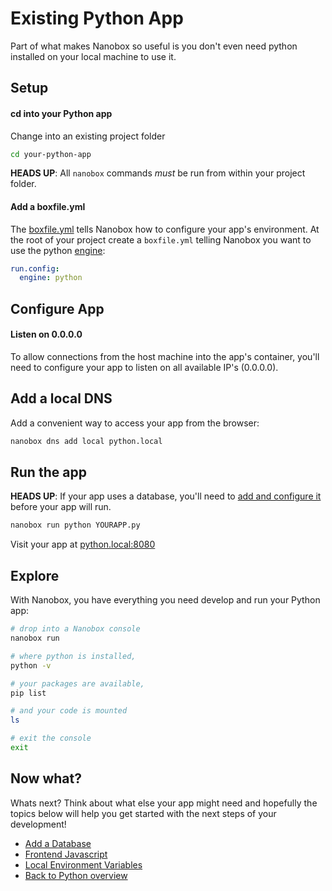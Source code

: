 # Existing Python App
Part of what makes Nanobox so useful is you don't even need python installed on your local machine to use it.

## Setup

#### cd into your Python app
Change into an existing project folder

```bash
cd your-python-app
```

**HEADS UP**: All `nanobox` commands *must* be run from within your project folder.

#### Add a boxfile.yml
The <a href="https://docs.nanobox.io/boxfile/" target="\_blank">boxfile.yml</a> tells Nanobox how to configure your app's environment. At the root of your project create a `boxfile.yml` telling Nanobox you want to use the python <a href="https://docs.nanobox.io/engines/" target="\_blank">engine</a>:

```yaml
run.config:
  engine: python
```

## Configure App

#### Listen on 0.0.0.0
To allow connections from the host machine into the app's container, you'll need to configure your app to listen on all available IP's (0.0.0.0).

## Add a local DNS
Add a convenient way to access your app from the browser:

```bash
nanobox dns add local python.local
```

## Run the app
**HEADS UP**: If your app uses a database, you'll need to [add and configure it](/python/generic/add-a-database) before your app will run.

```bash
nanobox run python YOURAPP.py
```

Visit your app at <a href="http://python.local:8080" target="\_blank">python.local:8080</a>

## Explore
With Nanobox, you have everything you need develop and run your Python app:

```bash
# drop into a Nanobox console
nanobox run

# where python is installed,
python -v

# your packages are available,
pip list

# and your code is mounted
ls

# exit the console
exit
```

## Now what?
Whats next? Think about what else your app might need and hopefully the topics below will help you get started with the next steps of your development!

* [Add a Database](/python/generic/add-a-database)
* [Frontend Javascript](/python/generic/frontend-javascript)
* [Local Environment Variables](/python/generic/local-evars)
* [Back to Python overview](/python/generic)
